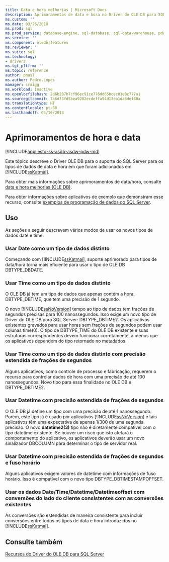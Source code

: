 ```yaml
---
title: Data e hora melhorias | Microsoft Docs
description: Aprimoramentos de data e hora no Driver do OLE DB para SQL Server
ms.custom: ''
ms.date: 03/26/2018
ms.prod: sql
ms.prod_service: database-engine, sql-database, sql-data-warehouse, pdw
ms.service: ''
ms.component: oledb|features
ms.reviewer: ''
ms.suite: sql
ms.technology:
- drivers
ms.tgt_pltfrm: ''
ms.topic: reference
author: pmasl
ms.author: Pedro.Lopes
manager: craigg
ms.workload: Inactive
ms.openlocfilehash: 2d6b287b7cf96ec91ce776dd65bcec01e8c777a1
ms.sourcegitcommit: 7a6df3fd5bea9282ecdeffa94d13ea1da6def80a
ms.translationtype: HT
ms.contentlocale: pt-BR
ms.lasthandoff: 04/16/2018
---
```

# <a name="date-and-time-improvements"></a>Aprimoramentos de hora e data
[!INCLUDE[appliesto-ss-asdb-asdw-pdw-md](../../../includes/appliesto-ss-asdb-asdw-pdw-md.md)]

  Este tópico descreve o Driver OLE DB para o suporte do SQL Server para os tipos de dados de data e hora em que foram adicionados em [!INCLUDE[ssKatmai](../../../includes/sskatmai-md.md)].  
  
 Para obter mais informações sobre aprimoramentos de data/hora, consulte [data e hora melhorias &#40;OLE DB&#41;](../../oledb/ole-db-date-time/date-and-time-improvements-ole-db.md).  
  
 Para obter informações sobre aplicativos de exemplo que demonstram esse recurso, consulte [exemplos de programação de dados do SQL Server](http://msftdpprodsamples.codeplex.com/).  
  
## <a name="usage"></a>Uso  
 As seções a seguir descrevem vários modos de usar os novos tipos de dados date e time.  
  
### <a name="use-date-as-a-distinct-data-type"></a>Usar Date como um tipo de dados distinto  
 Começando com [!INCLUDE[ssKatmai](../../../includes/sskatmai-md.md)], suporte aprimorado para tipos de data/hora torna mais eficiente para usar o tipo de OLE DB DBTYPE_DBDATE.  
  
### <a name="use-time-as-a-distinct-data-type"></a>Usar Time como um tipo de dados distinto  
 O OLE DB já tem um tipo de dados que apenas contém a hora, DBTYPE_DBTIME, que tem uma precisão de 1 segundo.
  
 O novo [!INCLUDE[ssNoVersion](../../../includes/ssnoversion-md.md)] tempo ao tipo de dados tem frações de segundos precisas para 100 nanossegundos. Isso exige um novo tipo de Driver do OLE DB para SQL Server: DBTYPE_DBTIME2. Os aplicativos existentes gravados para usar horas sem frações de segundos podem usar colunas time(0). O tipo de DBTYPE_TIME do OLE DB existente e suas estruturas correspondentes devem funcionar corretamente, a menos que os aplicativos dependem do tipo retornado no metadados.  
  
### <a name="use-time-as-a-distinct-data-type-with-extended-fractional-seconds-precision"></a>Usar Time como um tipo de dados distinto com precisão estendida de frações de segundos  
 Alguns aplicativos, como controle de processo e fabricação, requerem o recurso para controlar dados de hora com uma precisão de até 100 nanossegundos. Novo tipo para essa finalidade no OLE DB é DBTYPE_DBTIME2.  
  
### <a name="use-datetime-with-extended-fractional-seconds-precision"></a>Usar Datetime com precisão estendida de frações de segundos  
 O OLE DB já define um tipo com uma precisão de até 1 nanossegundo. Porém, este tipo já é usado por aplicativos [!INCLUDE[ssNoVersion](../../../includes/ssnoversion-md.md)] e tais aplicativos têm uma expectativa de apenas 1/300 de uma segunda precisão. O novo **datetime2(3)** tipo não é diretamente compatível com o tipo datetime existente. Se houver um risco que isto afetará o comportamento do aplicativo, os aplicativos deverão usar um novo sinalizador DBCOLUMN para determinar o tipo de servidor real.    
  
### <a name="use-datetime-with-extended-fractional-seconds-precision-and-timezone"></a>Usar Datetime com precisão estendida de frações de segundos e fuso horário  
 Alguns aplicativos exigem valores de datetime com informações de fuso horário. Isso é compatível com o novo tipo DBTYPE_DBTIMESTAMPOFFSET.
  
### <a name="use-datetimedatetimedatetimeoffset-data-with-client-side-conversions-consistent-with-existing-conversions"></a>Usar os dados Date/Time/Datetime/Datetimeoffset com conversões do lado do cliente consistentes com as conversões existentes  
 As conversões são estendidas de maneira consistente para incluir conversões entre todos os tipos de data e hora introduzidos no [!INCLUDE[ssKatmai](../../../includes/sskatmai-md.md)].  
  
## <a name="see-also"></a>Consulte também  
 [Recursos do Driver do OLE DB para SQL Server](../../oledb/features/oledb-driver-for-sql-server-features.md)  
  
  
